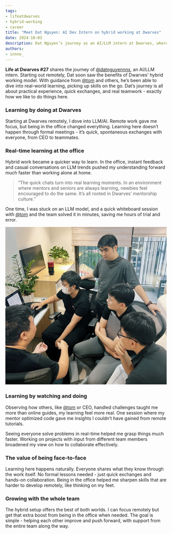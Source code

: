 ```yaml
---
tags: 
- lifeatdwarves
- hybrid-working
- career
title: "Meet Dat Nguyen: AI Dev Intern on hybrid working at Dwarves"
date: 2024-10-03
description: Dat Nguyen’s journey as an AI/LLM intern at Dwarves, where hybrid working and hands-on learning create real growth. Discover how mentorship and real-time collaboration shape his experience.
authors: 
- innno_
---
```


**Life at Dwarves #27** shares the journey of [@datnguyennnx](https://github.com/datnguyennnx), an AI/LLM intern. Starting out remotely, Dat soon saw the benefits of Dwarves’ hybrid working model. With guidance from [@tom](https://memo.d.foundation/contributor/tom) and others, he’s been able to dive into real-world learning, picking up skills on the go. Dat’s journey is all about practical experience, quick exchanges, and real teamwork - exactly how we like to do things here.

### Learning by doing at Dwarves
Starting at Dwarves remotely, I dove into LLM/AI. Remote work gave me focus, but being in the office changed everything. Learning here doesn’t happen through formal meetings - it’s quick, spontaneous exchanges with everyone, from CEO to teammates.

### Real-time learning at the office
Hybrid work became a quicker way to learn. In the office, instant feedback and casual conversations on LLM trends pushed my understanding forward much faster than working alone at home.

> “The quick chats turn into real learning moments. In an environment where mentors and seniors are always learning, newbies feel encouraged to do the same. It’s all rooted in Dwarves’ mentorship culture.”
> 

One time, I was stuck on an LLM model, and a quick whiteboard session with [@tom](https://memo.d.foundation/contributor/tom) and the team solved it in minutes, saving me hours of trial and error.

![](assets/life-at-dwarves-dat-nguyen.jpg)

### Learning by watching and doing
Observing how others, like [@tom](https://memo.d.foundation/contributor/tom) or CEO, handled challenges taught me more than online guides, my learning feel more real. One session where my mentor optimized code gave me insights I couldn’t have gained from remote tutorials.

Seeing everyone solve problems in real-time helped me grasp things much faster. Working on projects with input from different team members broadened my view on how to collaborate effectively.

### The value of being face-to-face
Learning here happens naturally. Everyone shares what they know through the work itself. No formal lessons needed - just quick exchanges and hands-on collaboration. Being in the office helped me sharpen skills that are harder to develop remotely, like thinking on my feet.

### Growing with the whole team
The hybrid setup offers the best of both worlds. I can focus remotely but get that extra boost from being in the office when needed. The goal is simple - helping each other improve and push forward, with support from the entire team along the way.

